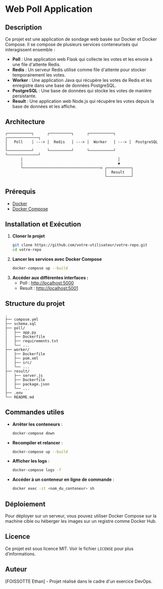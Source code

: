 # Web Poll Application

## Description
Ce projet est une application de sondage web basée sur Docker et Docker Compose. Il se compose de plusieurs services conteneurisés qui interagissent ensemble :

- **Poll** : Une application web Flask qui collecte les votes et les envoie à une file d'attente Redis.
- **Redis** : Un serveur Redis utilisé comme file d'attente pour stocker temporairement les votes.
- **Worker** : Une application Java qui récupère les votes de Redis et les enregistre dans une base de données PostgreSQL.
- **PostgreSQL** : Une base de données qui stocke les votes de manière persistante.
- **Result** : Une application web Node.js qui récupère les votes depuis la base de données et les affiche.

## Architecture
```
┌───────────┐      ┌──────────┐      ┌───────────┐      ┌──────────────┐
│   Poll    │ ---> │  Redis   │ ---> │  Worker   │ ---> │  PostgreSQL  │
└───────────┘      └──────────┘      └───────────┘      └──────────────┘
       |                                           │
       |                                           ▼
       └───────────────────────────────────> ┌───────────┐
                                             │  Result   │
                                             └───────────┘
```

## Prérequis
- [Docker](https://www.docker.com/get-started)
- [Docker Compose](https://docs.docker.com/compose/install/)

## Installation et Exécution
1. **Cloner le projet**
   ```sh
   git clone https://github.com/votre-utilisateur/votre-repo.git
   cd votre-repo
   ```
2. **Lancer les services avec Docker Compose**
   ```sh
   docker-compose up --build
   ```
3. **Accéder aux différentes interfaces :**
   - Poll : [http://localhost:5000](http://localhost:5000)
   - Result : [http://localhost:5001](http://localhost:5001)
   
## Structure du projet
```
.
├── compose.yml
├── schema.sql
├── poll/
│   ├── app.py
│   ├── Dockerfile
│   ├── requirements.txt
│   └── ...
├── worker/
│   ├── Dockerfile
│   ├── pom.xml
│   ├── src/
│   └── ...
├── result/
│   ├── server.js
│   ├── Dockerfile
│   ├── package.json
│   └── ...
├── .env
└── README.md
```

## Commandes utiles
- **Arrêter les conteneurs** :
  ```sh
  docker-compose down
  ```
- **Recompiler et relancer** :
  ```sh
  docker-compose up --build
  ```
- **Afficher les logs** :
  ```sh
  docker-compose logs -f
  ```
- **Accéder à un conteneur en ligne de commande** :
  ```sh
  docker exec -it <nom_du_conteneur> sh
  ```

## Déploiement
Pour déployer sur un serveur, vous pouvez utiliser Docker Compose sur la machine cible ou héberger les images sur un registre comme Docker Hub.

## Licence
Ce projet est sous licence MIT. Voir le fichier `LICENSE` pour plus d’informations.

## Auteur
[FOISSOTTE Ethan] - Projet réalisé dans le cadre d'un exercice DevOps.
